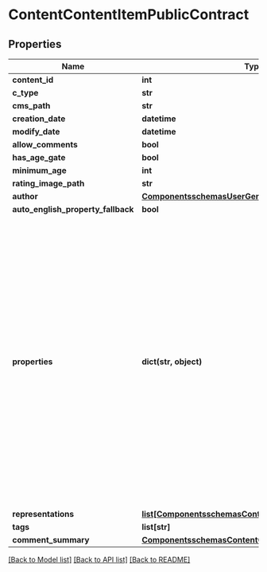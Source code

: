 # ContentContentItemPublicContract

## Properties
Name | Type | Description | Notes
------------ | ------------- | ------------- | -------------
**content_id** | **int** |  | [optional] 
**c_type** | **str** |  | [optional] 
**cms_path** | **str** |  | [optional] 
**creation_date** | **datetime** |  | [optional] 
**modify_date** | **datetime** |  | [optional] 
**allow_comments** | **bool** |  | [optional] 
**has_age_gate** | **bool** |  | [optional] 
**minimum_age** | **int** |  | [optional] 
**rating_image_path** | **str** |  | [optional] 
**author** | [**ComponentsschemasUserGeneralUser**](ComponentsschemasUserGeneralUser.md) |  | [optional] 
**auto_english_property_fallback** | **bool** |  | [optional] 
**properties** | **dict(str, object)** | Firehose content is really a collection of metadata and \&quot;properties\&quot;, which arethe potentially-but-not-strictly localizable data that comprises the meat ofwhatever content is being shown.  As Cole Porter would have crooned, \&quot;Anything Goes\&quot; with Firehose properties.They are most often strings, but they can theoretically be anything.  They are JSONencoded, and could be JSON structures, simple strings, numbers etc...  The Content Typeof the item (cType) will describe the properties, and thus how they ought to be deserialized. | [optional] 
**representations** | [**list[ComponentsschemasContentContentRepresentation]**](ComponentsschemasContentContentRepresentation.md) |  | [optional] 
**tags** | **list[str]** |  | [optional] 
**comment_summary** | [**ComponentsschemasContentCommentSummary**](ComponentsschemasContentCommentSummary.md) |  | [optional] 

[[Back to Model list]](../README.md#documentation-for-models) [[Back to API list]](../README.md#documentation-for-api-endpoints) [[Back to README]](../README.md)


